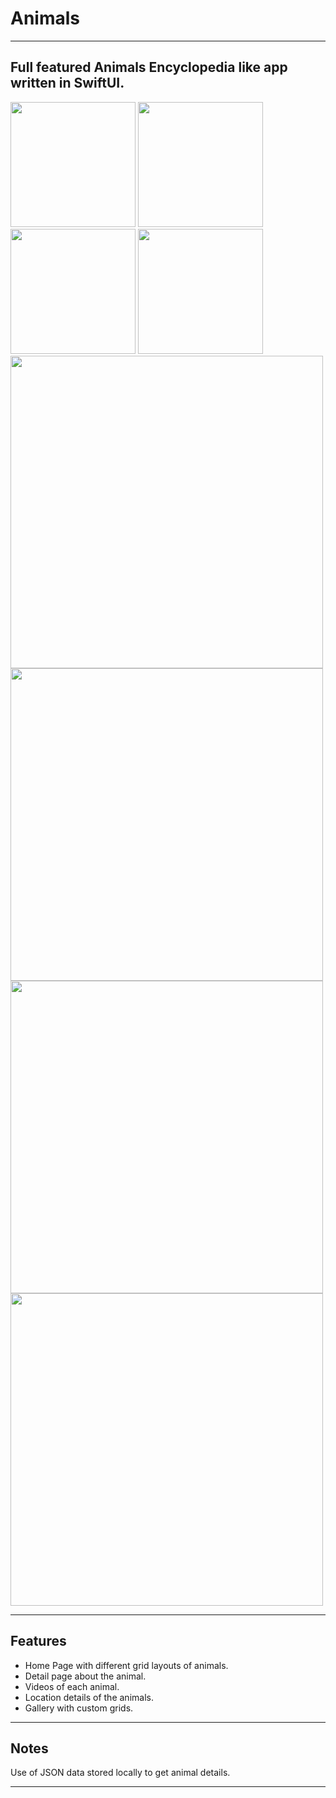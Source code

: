 # Animals

---

<h2> 
  Full featured Animals Encyclopedia like app written in SwiftUI.
</h2>

<div class="badges">
  <img src = "Images/img1.png" width="200"/>
  <img src = "Images/img2.png" width="200"/>
  <img src = "Images/img3.png" width="200"/>
  <img src = "Images/img5.png" width="200"/>
  <img src = "Images/img6.png" width="500"/>
  <img src = "Images/img7.png" width="500"/>
</div>

<div class="badges">
  <img src = "Images/img8.png" width="500"/>
  <img src = "Images/img9.png" width="500"/>
  <div class="column">
</div>

---

<h2>
  Features
</h2>

- Home Page with different grid layouts of animals.
- Detail page about the animal.
- Videos of each animal.
- Location details of the animals.
- Gallery with custom grids.

---

<h2>
  Notes
</h2>

<p> Use of JSON data stored locally to get animal details.
</p>

---
